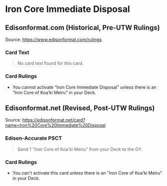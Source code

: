 # Iron Core Immediate Disposal

## Edisonformat.com (Historical, Pre-UTW Rulings)

Source: https://www.edisonformat.com/rulings

### Card Text

> No card text found for this card.

### Card Rulings

*   You cannot activate “Iron Core Immediate Disposal” unless there is an “Iron Core of Koa’ki Meiru” in your Deck.

## Edisonformat.net (Revised, Post-UTW Rulings)

Source: https://edisonformat.net/card?name=Iron%20Core%20Immediate%20Disposal

### Edison-Accurate PSCT

> Send 1 "Iron Core of Koa'ki Meiru" from your Deck to the GY.

### Card Rulings

*   You can't activate this card unless there is an "Iron Core of Koa’ki Meiru" in your Deck.
            